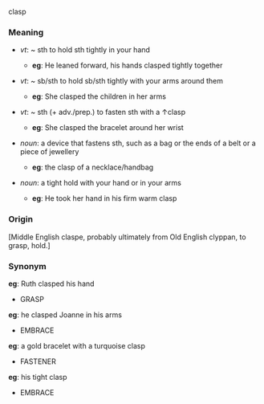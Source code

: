 clasp
### Meaning
+ _vt_: ~ sth to hold sth tightly in your hand
	+ __eg__: He leaned forward, his hands clasped tightly together
+ _vt_:  ~ sb/sth to hold sb/sth tightly with your arms around them
	+ __eg__: She clasped the children in her arms
+ _vt_: ~ sth (+ adv./prep.) to fasten sth with a ↑clasp
	+ __eg__:  She clasped the bracelet around her wrist

+ _noun_: a device that fastens sth, such as a bag or the ends of a belt or a piece of jewellery
	+ __eg__: the clasp of a necklace/handbag
+ _noun_:  a tight hold with your hand or in your arms
	+ __eg__: He took her hand in his firm warm clasp

### Origin

[Middle English claspe, probably ultimately from Old English clyppan, to grasp, hold.]

### Synonym

__eg__: Ruth clasped his hand

+ GRASP

__eg__:  he clasped Joanne in his arms

+ EMBRACE

__eg__: a gold bracelet with a turquoise clasp 

+ FASTENER

__eg__: his tight clasp

+ EMBRACE


